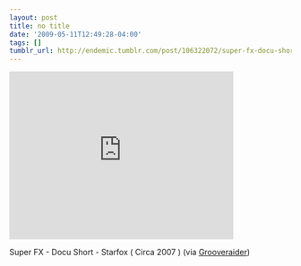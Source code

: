 ```yaml
---
layout: post
title: no title
date: '2009-05-11T12:49:28-04:00'
tags: []
tumblr_url: http://endemic.tumblr.com/post/106322072/super-fx-docu-short-starfox-circa-2007
---
```

<iframe width="400" height="300" id="youtube_iframe" src="https://www.youtube.com/embed/9wghAeIwKEY?feature=oembed&amp;enablejsapi=1&amp;origin=http://safe.txmblr.com&amp;wmode=opaque" frameborder="0" allowfullscreen></iframe>  

Super FX - Docu Short - Starfox ( Circa 2007 ) (via [Grooveraider](http://youtube.com/user/Grooveraider))

